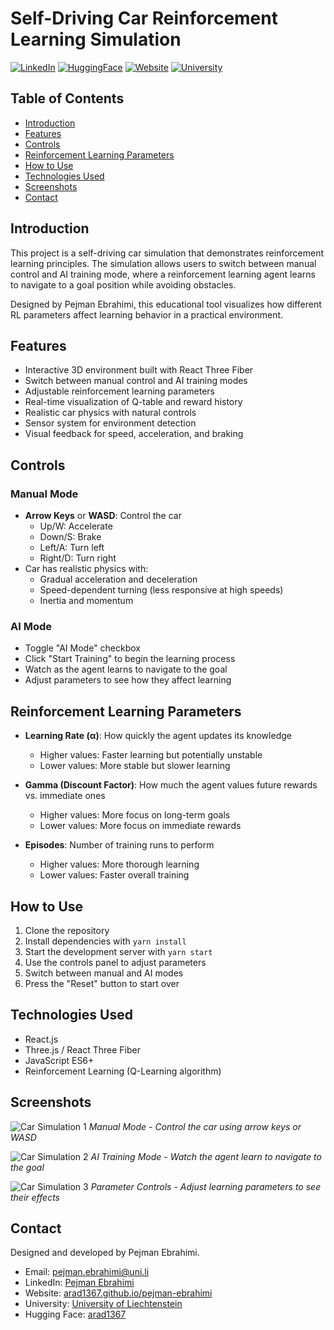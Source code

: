 # Self-Driving Car Reinforcement Learning Simulation

[![LinkedIn](https://img.shields.io/badge/LinkedIn-0077B5?style=for-the-badge&logo=linkedin&logoColor=white)](https://www.linkedin.com/in/pejman-ebrahimi-4a60151a7/)
[![HuggingFace](https://img.shields.io/badge/🤗_Hugging_Face-FFD21E?style=for-the-badge)](https://huggingface.co/arad1367)
[![Website](https://img.shields.io/badge/Website-008080?style=for-the-badge&logo=About.me&logoColor=white)](https://arad1367.github.io/pejman-ebrahimi/)
[![University](https://img.shields.io/badge/University-00205B?style=for-the-badge&logo=academia&logoColor=white)](https://www.uni.li/pejman.ebrahimi?set_language=en)

## Table of Contents
- [Introduction](#introduction)
- [Features](#features)
- [Controls](#controls)
- [Reinforcement Learning Parameters](#reinforcement-learning-parameters)
- [How to Use](#how-to-use)
- [Technologies Used](#technologies-used)
- [Screenshots](#screenshots)
- [Contact](#contact)

## Introduction

This project is a self-driving car simulation that demonstrates reinforcement learning principles. The simulation allows users to switch between manual control and AI training mode, where a reinforcement learning agent learns to navigate to a goal position while avoiding obstacles.

Designed by Pejman Ebrahimi, this educational tool visualizes how different RL parameters affect learning behavior in a practical environment.

## Features

- Interactive 3D environment built with React Three Fiber
- Switch between manual control and AI training modes
- Adjustable reinforcement learning parameters
- Real-time visualization of Q-table and reward history
- Realistic car physics with natural controls
- Sensor system for environment detection
- Visual feedback for speed, acceleration, and braking

## Controls

### Manual Mode
- **Arrow Keys** or **WASD**: Control the car
  - Up/W: Accelerate
  - Down/S: Brake
  - Left/A: Turn left
  - Right/D: Turn right
- Car has realistic physics with:
  - Gradual acceleration and deceleration
  - Speed-dependent turning (less responsive at high speeds)
  - Inertia and momentum

### AI Mode
- Toggle "AI Mode" checkbox
- Click "Start Training" to begin the learning process
- Watch as the agent learns to navigate to the goal
- Adjust parameters to see how they affect learning

## Reinforcement Learning Parameters

- **Learning Rate (α)**: How quickly the agent updates its knowledge
  - Higher values: Faster learning but potentially unstable
  - Lower values: More stable but slower learning

- **Gamma (Discount Factor)**: How much the agent values future rewards vs. immediate ones
  - Higher values: More focus on long-term goals
  - Lower values: More focus on immediate rewards

- **Episodes**: Number of training runs to perform
  - Higher values: More thorough learning
  - Lower values: Faster overall training

## How to Use

1. Clone the repository
2. Install dependencies with `yarn install`
3. Start the development server with `yarn start`
4. Use the controls panel to adjust parameters
5. Switch between manual and AI modes
6. Press the "Reset" button to start over

## Technologies Used

- React.js
- Three.js / React Three Fiber
- JavaScript ES6+
- Reinforcement Learning (Q-Learning algorithm)

## Screenshots

![Car Simulation 1](./IMG/Car1.png)
*Manual Mode - Control the car using arrow keys or WASD*

![Car Simulation 2](./IMG/Car2.png)
*AI Training Mode - Watch the agent learn to navigate to the goal*

![Car Simulation 3](./IMG/Car3.png)
*Parameter Controls - Adjust learning parameters to see their effects*

## Contact

Designed and developed by Pejman Ebrahimi.

- Email: pejman.ebrahimi@uni.li
- LinkedIn: [Pejman Ebrahimi](https://www.linkedin.com/in/pejman-ebrahimi-4a60151a7/)
- Website: [arad1367.github.io/pejman-ebrahimi](https://arad1367.github.io/pejman-ebrahimi/)
- University: [University of Liechtenstein](https://www.uni.li/pejman.ebrahimi?set_language=en)
- Hugging Face: [arad1367](https://huggingface.co/arad1367)

